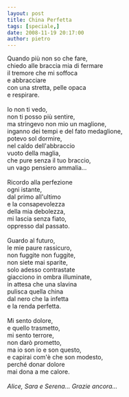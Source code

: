 ```yaml
---
layout: post
title: China Perfetta
tags: [speciale,]
date: 2008-11-19 20:17:00
author: pietro
---
```

Quando più non so che fare,<br/>chiedo alle braccia mia di fermare<br/>il tremore che mi soffoca<br/>e abbracciare<br/>con una stretta, pelle opaca<br/>e respirare.<br/><br/>Io non ti vedo,<br/>non ti posso più sentire,<br/>ma stringevo non mio un maglione,<br/>inganno dei tempi e del fato medaglione,<br/>potevo sol dormire,<br/>nel caldo dell'abbraccio<br/>vuoto della maglia,<br/>che pure senza il tuo braccio,<br/>un vago pensiero ammalia...<br/><br/>Ricordo alla perfezione<br/>ogni istante,<br/>dal primo all'ultimo<br/>e la consapevolezza<br/>della mia debolezza,<br/>mi lascia senza fiato,<br/>oppresso dal passato.<br/><br/>Guardo al futuro,<br/>le mie paure rassicuro,<br/>non fuggite non fuggite,<br/>non siete mai sparite,<br/>solo adesso contrastate<br/>giacciono in ombra illuminate,<br/>in attesa che una slavina<br/>pulisca quella china<br/>dal nero che la infetta<br/>e la renda perfetta.<br/><br/>Mi sento dolore,<br/>e quello trasmetto,<br/>mi sento terrore,<br/>non darò prometto,<br/>ma io son io e son questo,<br/>e capirai com'è che son modesto,<br/>perché donar dolore<br/>mai dona a me calore.<br/><br/><span style="font-style: italic">Alice, Sara e Serena... Grazie ancora...</span>
